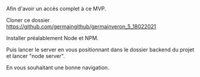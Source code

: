 Afin d'avoir un accès complet à ce MVP.

Cloner ce dossier https://github.com/germaingithub/germainveron_5_18022021

Installer préalablement Node et NPM.

Puis lancer le server en vous positionnant dans le dossier backend du projet et lancer "node server".

En vous souhaitant une bonne navigation.

